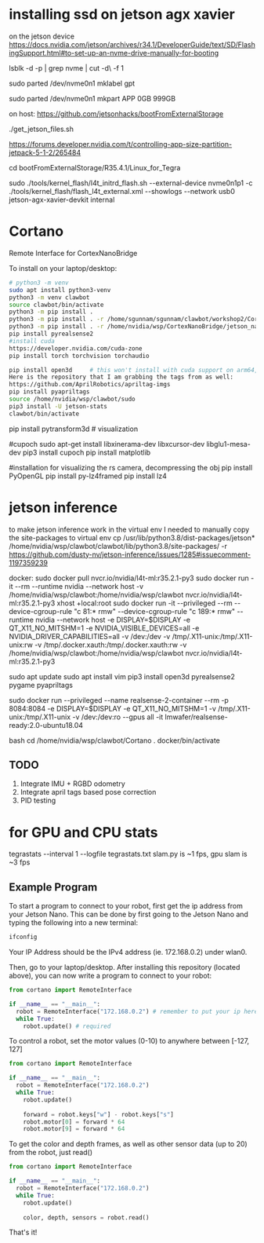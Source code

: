 # installing ssd on jetson agx xavier
on the jetson device
https://docs.nvidia.com/jetson/archives/r34.1/DeveloperGuide/text/SD/FlashingSupport.html#to-set-up-an-nvme-drive-manually-for-booting

lsblk -d -p | grep nvme | cut -d\  -f 1

sudo parted /dev/nvme0n1 mklabel gpt

sudo parted /dev/nvme0n1 mkpart APP 0GB 999GB

on host:
https://github.com/jetsonhacks/bootFromExternalStorage

./get_jetson_files.sh

https://forums.developer.nvidia.com/t/controlling-app-size-partition-jetpack-5-1-2/265484

cd bootFromExternalStorage/R35.4.1/Linux_for_Tegra

sudo ./tools/kernel_flash/l4t_initrd_flash.sh --external-device nvme0n1p1 -c ./tools/kernel_flash/flash_l4t_external.xml  --showlogs --network usb0 jetson-agx-xavier-devkit internal

# Cortano
Remote Interface for CortexNanoBridge

To install on your laptop/desktop:

```bash
# python3 -m venv
sudo apt install python3-venv
python3 -m venv clawbot
source clawbot/bin/activate
python3 -m pip install .
python3 -m pip install . -r /home/sgunnam/sgunnam/clawbot/workshop2/CortexNanoBridge/jetson_nano/requirements.txt # on my desktop
python3 -m pip install . -r /home/nvidia/wsp/CortexNanoBridge/jetson_nano/requirements.txt # on jetson
pip install pyrealsense2
#install cuda
https://developer.nvidia.com/cuda-zone
pip install torch torchvision torchaudio

pip install open3d     # this won't install with cuda support on arm64, I will need to manually comiple 
Here is the repository that I am grabbing the tags from as well:
https://github.com/AprilRobotics/apriltag-imgs
pip install pyapriltags
source /home/nvidia/wsp/clawbot/sudo 
pip3 install -U jetson-stats
clawbot/bin/activate
```

pip install pytransform3d # visualization

#cupoch
sudo apt-get install libxinerama-dev libxcursor-dev libglu1-mesa-dev
pip3 install cupoch
pip install matplotlib



#installation for visualizing the rs camera, decompressing the obj
pip install PyOpenGL
pip install py-lz4framed
pip install lz4

# jetson inference 
to make jetson inference work in the virtual env I needed to manually copy the site-packages to virtual env
cp  /usr/lib/python3.8/dist-packages/jetson*  /home/nvidia/wsp/clawbot/clawbot/lib/python3.8/site-packages/ -r 
https://github.com/dusty-nv/jetson-inference/issues/1285#issuecomment-1197359239

docker:
sudo docker pull nvcr.io/nvidia/l4t-ml:r35.2.1-py3
sudo docker run -it --rm --runtime nvidia --network host -v /home/nvidia/wsp/clawbot:/home/nvidia/wsp/clawbot nvcr.io/nvidia/l4t-ml:r35.2.1-py3
xhost +local:root
sudo docker run -it --privileged --rm --device-cgroup-rule "c 81:* rmw"  --device-cgroup-rule "c 189:* rmw" --runtime nvidia --network host -e DISPLAY=$DISPLAY -e QT_X11_NO_MITSHM=1 -e NVIDIA_VISIBLE_DEVICES=all -e NVIDIA_DRIVER_CAPABILITIES=all  -v /dev:/dev  -v /tmp/.X11-unix:/tmp/.X11-unix:rw -v /tmp/.docker.xauth:/tmp/.docker.xauth:rw  -v /home/nvidia/wsp/clawbot:/home/nvidia/wsp/clawbot nvcr.io/nvidia/l4t-ml:r35.2.1-py3

sudo apt update
sudo apt install vim
pip3 install open3d pyrealsense2 pygame pyapriltags

sudo docker run --privileged --name realsense-2-container --rm -p 8084:8084 -e DISPLAY=$DISPLAY -e QT_X11_NO_MITSHM=1 -v /tmp/.X11-unix:/tmp/.X11-unix -v /dev:/dev:ro --gpus all -it lmwafer/realsense-ready:2.0-ubuntu18.04

bash
cd /home/nvidia/wsp/clawbot/Cortano
. docker/bin/activate 
## TODO
1. Integrate IMU + RGBD odometry
2. Integrate april tags based pose correction
3. PID testing

# for GPU and CPU stats
 tegrastats --interval 1 --logfile tegrastats.txt 
slam.py is ~1 fps, gpu slam is ~3 fps

## Example Program
To start a program to connect to your robot, first get the ip address from your Jetson Nano.
This can be done by first going to the Jetson Nano and typing the following into a new terminal:

```bash
ifconfig
```

Your IP Address should be the IPv4 address (ie. 172.168.0.2) under wlan0.

Then, go to your laptop/desktop. After installing this repository (located above), you can now write a program to
connect to your robot:

```python
from cortano import RemoteInterface

if __name__ == "__main__":
  robot = RemoteInterface("172.168.0.2") # remember to put your ip here
  while True:
    robot.update() # required
```

To control a robot, set the motor values (0-10) to anywhere between [-127, 127]

```python
from cortano import RemoteInterface

if __name__ == "__main__":
  robot = RemoteInterface("172.168.0.2")
  while True:
    robot.update()
    
    forward = robot.keys["w"] - robot.keys["s"]
    robot.motor[0] = forward * 64
    robot.motor[9] = forward * 64
```

To get the color and depth frames, as well as other sensor data (up to 20) from the robot,
just read()

```python
from cortano import RemoteInterface

if __name__ == "__main__":
  robot = RemoteInterface("172.168.0.2")
  while True:
    robot.update()
    
    color, depth, sensors = robot.read()
```

That's it!
